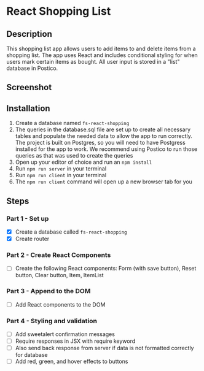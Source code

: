 # React Shopping List

## Description

This shopping list app allows users to add items to and delete items from a shopping list. The app uses React and includes conditional styling for when users mark certain items as bought. All user input is stored in a "list" database in Postico.

## Screenshot



## Installation

1. Create a database named ```fs-react-shopping```
2. The queries in the database.sql file are set up to create all necessary tables and populate the needed data to allow the app to run correctly. The project is built on Postgres, so you will need to have Postgress installed for the app to work. We recommend using Postico to run those queries as that was used to create the queries
3. Open up your editor of choice and run an ```npm install```
4. Run ```npm run server``` in your terminal
5. Run ```npm run client``` in your terminal
6. The ```npm run client``` command will open up a new browser tab for you


## Steps

### Part 1 - Set up
- [x] Create a database called ```fs-react-shopping```
- [x] Create router

### Part 2 - Create React Components
- [ ] Create the following React components: Form (with save button), Reset button, Clear button, Item, ItemList

### Part 3 - Append to the DOM
- [ ] Add React components to the DOM

### Part 4 - Styling and validation
- [ ] Add sweetalert confirmation messages
- [ ] Require responses in JSX with require keyword
- [ ] Also send back response from server if data is not formatted correctly for database
- [ ] Add red, green, and hover effects to buttons